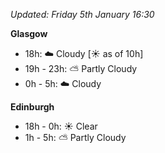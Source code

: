 *Updated: Friday 5th January 16:30*

**Glasgow**

* 18h: :cloud: Cloudy [:sunny: as of 10h]
* 19h - 23h: :partly_sunny: Partly Cloudy
* 0h - 5h: :cloud: Cloudy

**Edinburgh**

* 18h - 0h: :sunny: Clear
* 1h - 5h: :partly_sunny: Partly Cloudy
